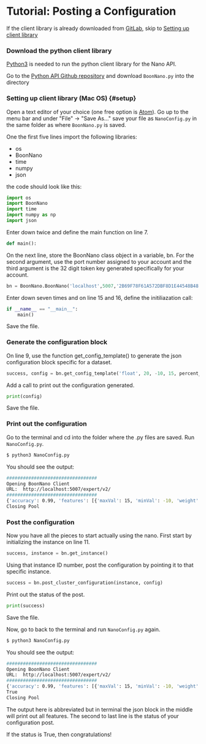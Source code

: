 # Tutorial: Posting a Configuration

If the client library is already downloaded from [GitLab](https://gitlab.boonlogic.com/development/tools/boonnanopyapi), skip to [Setting up client library](#setup)

### Download the python client library
[Python3](https://programwithus.com/learn-to-code/install-python3-mac/) is needed to run the python client library for the Nano API.

Go to the [Python API Github repository](https://gitlab.boonlogic.com/development/tools/boonnanopyapi) and download `BoonNano.py` into the directory

### Setting up client library (Mac OS) {#setup}
Open a text editor of your choice (one free option is [Atom](https://atom.io/)). Go up to the menu bar and under "File" -> "Save As..." save your file as `NanoConfig.py` in the same folder as where `BoonNano.py` is saved.

One the first five lines import the following libraries:
- os
- BoonNano
- time
- numpy
- json

the code should look like this:
```python
import os
import BoonNano
import time
import numpy as np
import json
```

Enter down twice and define the main function on line 7.
```python
def main():
```

On the next line, store the BoonNano class object in a variable, bn. For the second argument, use the port number assigned to your account and the third argument is the 32 digit token key generated specifically for your account.
```python
bn = BoonNano.BoonNano('localhost',5007,'2B69F78F61A572DBF8D1E44548B48')
```
Enter down seven times and on line 15 and 16, define the initiliazation call:
```python
if __name__ == "__main__":
    main()
```

Save the file.


### Generate the configuration block
On line 9, use the function get_config_template() to generate the json configuration block specific for a dataset.
```python
success, config = bn.get_config_template('float', 20, -10, 15, percent_variation=0.037)
```
Add a call to print out the configuration generated.
```python
print(config)
```
Save the file.

### Print out the configuration
Go to the terminal and cd into the folder where the .py files are saved. Run `NanoConfig.py`.
```sh
$ python3 NanoConfig.py
```
You should see the output:
```sh
#################################
Opening BoonNano Client
URL:  http://localhost:5007/expert/v2/
#################################
{'accuracy': 0.99, 'features': [{'maxVal': 15, 'minVal': -10, 'weight': 1}, {'maxVal': 15, 'minVal': -10, 'weight': 1}, {'maxVal': 15, 'minVal': -10, 'weight': 1}, {'maxVal': 15, 'minVal': -10, 'weight': 1}, {'maxVal': 15, 'minVal': -10, 'weight': 1}, {'maxVal': 15, 'minVal': -10, 'weight': 1}, {'maxVal': 15, 'minVal': -10, 'weight': 1}, {'maxVal': 15, 'minVal': -10, 'weight': 1}, {'maxVal': 15, 'minVal': -10, 'weight': 1}, {'maxVal': 15, 'minVal': -10, 'weight': 1}, {'maxVal': 15, 'minVal': -10, 'weight': 1}, {'maxVal': 15, 'minVal': -10, 'weight': 1}, {'maxVal': 15, 'minVal': -10, 'weight': 1}, {'maxVal': 15, 'minVal': -10, 'weight': 1}, {'maxVal': 15, 'minVal': -10, 'weight': 1}, {'maxVal': 15, 'minVal': -10, 'weight': 1}, {'maxVal': 15, 'minVal': -10, 'weight': 1}, {'maxVal': 15, 'minVal': -10, 'weight': 1}, {'maxVal': 15, 'minVal': -10, 'weight': 1}, {'maxVal': 15, 'minVal': -10, 'weight': 1}], 'numericFormat': 'float', 'percentVariation': 0.037, 'streamingWindowSize': 1}
Closing Pool
```

### Post the configuration

Now you have all the pieces to start actually using the nano. First start by initializing the instance on line 11.
```python
success, instance = bn.get_instance()
```
Using that instance ID number, post the configuration by pointing it to that specific instance.
```python
success = bn.post_cluster_configuration(instance, config)
```
Print out the  status of the post.
```python
print(success)
```
Save the file.

Now, go to back to the terminal and run `NanoConfig.py` again.
```sh
$ python3 NanoConfig.py
```
You should see the output:
```sh
#################################
Opening BoonNano Client
URL:  http://localhost:5007/expert/v2/
#################################
{'accuracy': 0.99, 'features': [{'maxVal': 15, 'minVal': -10, 'weight': 1}, ... {'maxVal': 15, 'minVal': -10, 'weight': 1}], 'numericFormat': 'float', 'percentVariation': 0.037, 'streamingWindowSize': 1}
True
Closing Pool
```
The output here is abbreviated but in terminal the json block in the middle will print out all features.
The second to last line is the status of your configuration post.

If the status is True, then congratulations!

